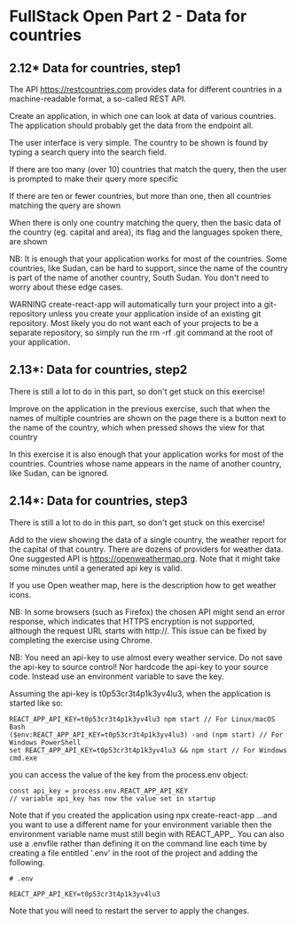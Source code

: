 # FullStack Open Part 2 - Data for countries

## 2.12* Data for countries, step1
The API https://restcountries.com provides data for different countries in a machine-readable format, a so-called REST API.

Create an application, in which one can look at data of various countries. The application should probably get the data from the endpoint all.

The user interface is very simple. The country to be shown is found by typing a search query into the search field.

If there are too many (over 10) countries that match the query, then the user is prompted to make their query more specific

If there are ten or fewer countries, but more than one, then all countries matching the query are shown

When there is only one country matching the query, then the basic data of the country (eg. capital and area), its flag and the languages spoken there, are shown

NB: It is enough that your application works for most of the countries. Some countries, like Sudan, can be hard to support, since the name of the country is part of the name of another country, South Sudan. You don't need to worry about these edge cases.

WARNING create-react-app will automatically turn your project into a git-repository unless you create your application inside of an existing git repository. Most likely you do not want each of your projects to be a separate repository, so simply run the rm -rf .git command at the root of your application.

## 2.13*: Data for countries, step2
There is still a lot to do in this part, so don't get stuck on this exercise!

Improve on the application in the previous exercise, such that when the names of multiple countries are shown on the page there is a button next to the name of the country, which when pressed shows the view for that country

In this exercise it is also enough that your application works for most of the countries. Countries whose name appears in the name of another country, like Sudan, can be ignored.

## 2.14*: Data for countries, step3
There is still a lot to do in this part, so don't get stuck on this exercise!

Add to the view showing the data of a single country, the weather report for the capital of that country. There are dozens of providers for weather data. One suggested API is https://openweathermap.org. Note that it might take some minutes until a generated api key is valid.

If you use Open weather map, here is the description how to get weather icons.

NB: In some browsers (such as Firefox) the chosen API might send an error response, which indicates that HTTPS encryption is not supported, although the request URL starts with http://. This issue can be fixed by completing the exercise using Chrome.

NB: You need an api-key to use almost every weather service. Do not save the api-key to source control! Nor hardcode the api-key to your source code. Instead use an environment variable to save the key.

Assuming the api-key is t0p53cr3t4p1k3yv4lu3, when the application is started like so:
```
REACT_APP_API_KEY=t0p53cr3t4p1k3yv4lu3 npm start // For Linux/macOS Bash
($env:REACT_APP_API_KEY=t0p53cr3t4p1k3yv4lu3) -and (npm start) // For Windows PowerShell
set REACT_APP_API_KEY=t0p53cr3t4p1k3yv4lu3 && npm start // For Windows cmd.exe
```
you can access the value of the key from the process.env object:
```
const api_key = process.env.REACT_APP_API_KEY
// variable api_key has now the value set in startup
```
Note that if you created the application using npx create-react-app ...and you want to use a different name for your environment variable then the environment variable name must still begin with REACT_APP_. You can also use a .envfile rather than defining it on the command line each time by creating a file entitled '.env' in the root of the project and adding the following.
```
# .env

REACT_APP_API_KEY=t0p53cr3t4p1k3yv4lu3
```
Note that you will need to restart the server to apply the changes.